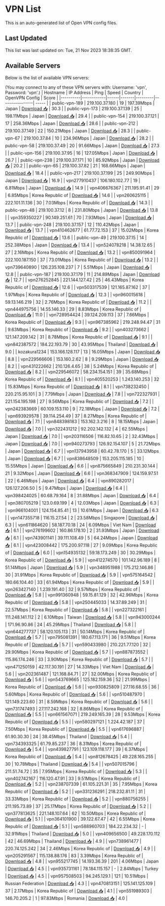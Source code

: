 # VPN List

This is an auto-generated list of Open VPN config files.

## Last Updated

This list was last updated on: Tue, 21 Nov 2023 18:38:35 GMT.

## Available Servers

Below is the list of available VPN servers:

(You may connect to any of these VPN servers with: Username: 'vpn', Password: 'vpn'.)
| Hostname | IP Address | Ping | Speed | Country | OpenVPN Config | Score |
|----------|------------|------|-------|---------|----------------| ----- |
| public-vpn-189 | 219.100.37.180 | 19 | 197.39Mbps | Japan | [Download 📥](./configs/server_0_JP.ovpn) | 30.3 |
| public-vpn-173 | 219.100.37.139 | 25 | 198.11Mbps | Japan | [Download 📥](./configs/server_1_JP.ovpn) | 29.4 |
| public-vpn-154 | 219.100.37.121 | 17 | 258.36Mbps | Japan | [Download 📥](./configs/server_2_JP.ovpn) | 28.6 |
| public-vpn-212 | 219.100.37.149 | 22 | 150.21Mbps | Japan | [Download 📥](./configs/server_3_JP.ovpn) | 28.3 |
| public-vpn-67 | 219.100.37.84 | 10 | 234.96Mbps | Japan | [Download 📥](./configs/server_4_JP.ovpn) | 28.2 |
| public-vpn-58 | 219.100.37.49 | 20 | 91.66Mbps | Japan | [Download 📥](./configs/server_5_JP.ovpn) | 27.3 |
| public-vpn-156 | 219.100.37.95 | 16 | 127.05Mbps | Japan | [Download 📥](./configs/server_6_JP.ovpn) | 26.7 |
| public-vpn-238 | 219.100.37.171 | 10 | 85.92Mbps | Japan | [Download 📥](./configs/server_7_JP.ovpn) | 20.2 |
| public-vpn-65 | 219.100.37.82 | 21 | 168.66Mbps | Japan | [Download 📥](./configs/server_8_JP.ovpn) | 18.4 |
| public-vpn-217 | 219.100.37.199 | 25 | 249.90Mbps | Japan | [Download 📥](./configs/server_9_JP.ovpn) | 16.9 |
| vpn277910437 | 106.180.102.77 | 19 | 6.81Mbps | Japan | [Download 📥](./configs/server_10_JP.ovpn) | 14.9 |
| vpn406676367 | 211.195.91.41 | 29 | 6.85Mbps | Korea Republic of | [Download 📥](./configs/server_11_KR.ovpn) | 14.6 |
| vpn260625115 | 222.101.11.136 | 30 | 7.03Mbps | Korea Republic of | [Download 📥](./configs/server_12_KR.ovpn) | 14.3 |
| public-vpn-48 | 219.100.37.12 | 8 | 231.80Mbps | Japan | [Download 📥](./configs/server_13_JP.ovpn) | 13.8 |
| vpn359350227 | 90.149.251.61 | 70 | 7.93Mbps | Japan | [Download 📥](./configs/server_14_JP.ovpn) | 13.7 |
| public-vpn-248 | 219.100.37.157 | 12 | 110.42Mbps | Japan | [Download 📥](./configs/server_15_JP.ovpn) | 13.7 |
| vpn410462677 | 61.77.72.153 | 37 | 15.02Mbps | Korea Republic of | [Download 📥](./configs/server_16_KR.ovpn) | 13.6 |
| public-vpn-49 | 219.100.37.15 | 14 | 252.38Mbps | Japan | [Download 📥](./configs/server_17_JP.ovpn) | 13.4 |
| vpn524078218 | 14.38.12.65 | 27 | 2.16Mbps | Korea Republic of | [Download 📥](./configs/server_18_KR.ovpn) | 13.2 |
| vpn850091964 | 222.100.187.150 | 37 | 73.01Mbps | Korea Republic of | [Download 📥](./configs/server_19_KR.ovpn) | 13.2 |
| vpn739640890 | 126.235.108.237 | 7 | 5.51Mbps | Japan | [Download 📥](./configs/server_20_JP.ovpn) | 12.8 |
| public-vpn-187 | 219.100.37.179 | 11 | 214.89Mbps | Japan | [Download 📥](./configs/server_21_JP.ovpn) | 12.7 |
| vpn276252845 | 221.144.127.42 | 25 | 46.43Mbps | Korea Republic of | [Download 📥](./configs/server_22_KR.ovpn) | 12.6 |
| vpn503317539 | 121.165.87.162 | 37 | 1.97Mbps | Korea Republic of | [Download 📥](./configs/server_23_KR.ovpn) | 12.3 |
| vpn960015618 | 59.13.146.219 | 32 | 2.76Mbps | Korea Republic of | [Download 📥](./configs/server_24_KR.ovpn) | 11.2 |
| vpn444975756 | 14.55.146.33 | 29 | 8.83Mbps | Korea Republic of | [Download 📥](./configs/server_25_KR.ovpn) | 11.0 |
| vpn728954424 | 39.124.209.113 | 37 | 7.66Mbps | Korea Republic of | [Download 📥](./configs/server_26_KR.ovpn) | 9.3 |
| vpn967385962 | 219.248.94.47 | 31 | 9.63Mbps | Korea Republic of | [Download 📥](./configs/server_27_KR.ovpn) | 9.2 |
| vpn403273662 | 121.147.209.142 | 31 | 8.78Mbps | Korea Republic of | [Download 📥](./configs/server_28_KR.ovpn) | 9.1 |
| vpn842387572 | 184.22.193.79 | 30 | 43.95Mbps | Thailand | [Download 📥](./configs/server_29_TH.ovpn) | 9.0 |
| kozakura1234 | 153.166.128.117 | 13 | 16.05Mbps | Japan | [Download 📥](./configs/server_30_JP.ovpn) | 8.8 |
| vpn229566606 | 153.160.2.62 | 8 | 9.29Mbps | Japan | [Download 📥](./configs/server_31_JP.ovpn) | 8.2 |
| vpn431222662 | 210.126.4.65 | 38 | 5.24Mbps | Korea Republic of | [Download 📥](./configs/server_32_KR.ovpn) | 8.2 |
| vpn229546072 | 58.234.154.151 | 39 | 35.68Mbps | Korea Republic of | [Download 📥](./configs/server_33_KR.ovpn) | 8.1 |
| vpn405520253 | 1.243.140.253 | 32 | 15.83Mbps | Korea Republic of | [Download 📥](./configs/server_34_KR.ovpn) | 8.1 |
| vpn738232450 | 220.215.95.101 | 3 | 7.79Mbps | Japan | [Download 📥](./configs/server_35_JP.ovpn) | 7.8 |
| vpn722327931 | 221.154.195.198 | 27 | 9.56Mbps | Korea Republic of | [Download 📥](./configs/server_36_KR.ovpn) | 7.2 |
| vpn242383669 | 60.109.153.110 | 9 | 72.18Mbps | Japan | [Download 📥](./configs/server_37_JP.ovpn) | 7.2 |
| vpn693929578 | 39.114.254.49 | 37 | 8.27Mbps | Korea Republic of | [Download 📥](./configs/server_38_KR.ovpn) | 7.1 |
| vpn848398183 | 153.162.3.216 | 8 | 18.15Mbps | Japan | [Download 📥](./configs/server_39_JP.ovpn) | 7.0 |
| vpn322431212 | 92.202.142.132 | 4 | 62.55Mbps | Japan | [Download 📥](./configs/server_40_JP.ovpn) | 7.0 |
| vpn203116506 | 116.82.10.65 | 2 | 32.43Mbps | Japan | [Download 📥](./configs/server_41_JP.ovpn) | 7.0 |
| vpn940273793 | 126.92.154.107 | 5 | 21.72Mbps | Japan | [Download 📥](./configs/server_42_JP.ovpn) | 6.7 |
| vpn137943958 | 60.42.78.170 | 5 | 33.12Mbps | Japan | [Download 📥](./configs/server_43_JP.ovpn) | 6.7 |
| vpn838648509 | 153.205.115.185 | 10 | 15.55Mbps | Japan | [Download 📥](./configs/server_44_JP.ovpn) | 6.6 |
| vpn875665849 | 210.231.30.144 | 21 | 9.32Mbps | Japan | [Download 📥](./configs/server_45_JP.ovpn) | 6.6 |
| vpn368347909 | 124.159.97.51 | 22 | 6.46Mbps | Japan | [Download 📥](./configs/server_46_JP.ovpn) | 6.4 |
| vpn890282017 | 126.127.206.50 | 5 | 9.47Mbps | Japan | [Download 📥](./configs/server_47_JP.ovpn) | 6.4 |
| vpn398424025 | 60.68.79.164 | 8 | 31.88Mbps | Japan | [Download 📥](./configs/server_48_JP.ovpn) | 6.4 |
| vpn380705219 | 123.0.69.199 | 4 | 12.03Mbps | Japan | [Download 📥](./configs/server_49_JP.ovpn) | 6.3 |
| vpn966104001 | 124.154.85.41 | 13 | 10.61Mbps | Japan | [Download 📥](./configs/server_50_JP.ovpn) | 6.3 |
| vpn147355718 | 116.15.27.54 | 2 | 23.58Mbps | Singapore | [Download 📥](./configs/server_51_SG.ovpn) | 6.3 |
| vpn611864620 | 58.187.70.18 | 24 | 6.09Mbps | Viet Nam | [Download 📥](./configs/server_52_VN.ovpn) | 6.1 |
| vpn276199602 | 160.86.178.10 | 2 | 31.93Mbps | Japan | [Download 📥](./configs/server_53_JP.ovpn) | 6.1 |
| vpn743901141 | 39.111.108.49 | 5 | 64.24Mbps | Japan | [Download 📥](./configs/server_54_JP.ovpn) | 6.1 |
| vpn423008442 | 175.200.97.118 | 27 | 9.09Mbps | Korea Republic of | [Download 📥](./configs/server_55_KR.ovpn) | 6.0 |
| vpn154935132 | 59.18.173.249 | 30 | 30.29Mbps | Korea Republic of | [Download 📥](./configs/server_56_KR.ovpn) | 5.9 |
| vpn412274570 | 101.142.96.189 | 8 | 51.14Mbps | Japan | [Download 📥](./configs/server_57_JP.ovpn) | 5.9 |
| vpn348951988 | 175.212.146.86 | 30 | 31.91Mbps | Korea Republic of | [Download 📥](./configs/server_58_KR.ovpn) | 5.9 |
| vpn575164542 | 180.66.104.40 | 33 | 61.94Mbps | Korea Republic of | [Download 📥](./configs/server_59_KR.ovpn) | 5.9 |
| vpn263427140 | 1.239.191.40 | 32 | 9.57Mbps | Korea Republic of | [Download 📥](./configs/server_60_KR.ovpn) | 5.8 |
| vpn991360948 | 59.15.81.129 | 32 | 42.96Mbps | Korea Republic of | [Download 📥](./configs/server_61_KR.ovpn) | 5.8 |
| vpn250445033 | 14.37.89.249 | 31 | 22.57Mbps | Korea Republic of | [Download 📥](./configs/server_62_KR.ovpn) | 5.8 |
| vpn227322161 | 111.248.141.112 | 2 | 6.10Mbps | Taiwan | [Download 📥](./configs/server_63_TW.ovpn) | 5.8 |
| vpn943000244 | 171.96.90.86 | 24 | 45.29Mbps | Thailand | [Download 📥](./configs/server_64_TH.ovpn) | 5.8 |
| vpn644277737 | 58.120.105.113 | 31 | 50.14Mbps | Korea Republic of | [Download 📥](./configs/server_65_KR.ovpn) | 5.7 |
| vpn795081391 | 180.67.113.171 | 36 | 9.51Mbps | Korea Republic of | [Download 📥](./configs/server_66_KR.ovpn) | 5.7 |
| vpn590433980 | 210.221.77.120 | 32 | 29.90Mbps | Korea Republic of | [Download 📥](./configs/server_67_KR.ovpn) | 5.7 |
| vpn887873552 | 115.86.174.246 | 33 | 3.90Mbps | Korea Republic of | [Download 📥](./configs/server_68_KR.ovpn) | 5.7 |
| vpn471250159 | 42.117.30.191 | 27 | 14.33Mbps | Viet Nam | [Download 📥](./configs/server_69_VN.ovpn) | 5.6 |
| vpn202361487 | 121.168.84.71 | 27 | 32.00Mbps | Korea Republic of | [Download 📥](./configs/server_70_KR.ovpn) | 5.6 |
| vpn543769665 | 125.182.159.36 | 52 | 21.99Mbps | Korea Republic of | [Download 📥](./configs/server_71_KR.ovpn) | 5.6 |
| vpn930825809 | 27.116.68.55 | 36 | 5.60Mbps | Korea Republic of | [Download 📥](./configs/server_72_KR.ovpn) | 5.6 |
| vpn510487970 | 121.149.223.60 | 31 | 8.59Mbps | Korea Republic of | [Download 📥](./configs/server_73_KR.ovpn) | 5.6 |
| vpn731747493 | 27.117.242.168 | 32 | 8.86Mbps | Korea Republic of | [Download 📥](./configs/server_74_KR.ovpn) | 5.5 |
| vpn661567071 | 219.249.165.39 | 28 | 9.53Mbps | Korea Republic of | [Download 📥](./configs/server_75_KR.ovpn) | 5.5 |
| vpn580297121 | 1.224.42.187 | 37 | 7.50Mbps | Korea Republic of | [Download 📥](./configs/server_76_KR.ovpn) | 5.5 |
| vpn617696887 | 61.90.30.30 | 24 | 38.45Mbps | Thailand | [Download 📥](./configs/server_77_TH.ovpn) | 5.4 |
| vpn734393325 | 61.79.85.237 | 36 | 8.31Mbps | Korea Republic of | [Download 📥](./configs/server_78_KR.ovpn) | 5.4 |
| vpn439827791 | 123.109.118.177 | 39 | 6.37Mbps | Korea Republic of | [Download 📥](./configs/server_79_KR.ovpn) | 5.4 |
| vpn812678425 | 49.228.165.255 | 30 | 10.78Mbps | Thailand | [Download 📥](./configs/server_80_TH.ovpn) | 5.4 |
| vpn507015796 | 211.51.74.72 | 35 | 7.95Mbps | Korea Republic of | [Download 📥](./configs/server_81_KR.ovpn) | 5.3 |
| vpn402742167 | 116.120.47.91 | 33 | 9.51Mbps | Korea Republic of | [Download 📥](./configs/server_82_KR.ovpn) | 5.2 |
| vpn238707339 | 61.105.221.31 | 35 | 7.95Mbps | Korea Republic of | [Download 📥](./configs/server_83_KR.ovpn) | 5.2 |
| vpn331236291 | 218.232.81.11 | 31 | 33.33Mbps | Korea Republic of | [Download 📥](./configs/server_84_KR.ovpn) | 5.2 |
| vpn880756255 | 211.195.73.89 | 37 | 25.17Mbps | Korea Republic of | [Download 📥](./configs/server_85_KR.ovpn) | 5.2 |
| vpn377813625 | 221.148.107.64 | 62 | 10.50Mbps | Korea Republic of | [Download 📥](./configs/server_86_KR.ovpn) | 5.1 |
| vpn364101900 | 39.122.67.47 | 42 | 6.55Mbps | Korea Republic of | [Download 📥](./configs/server_87_KR.ovpn) | 5.1 |
| vpn588960703 | 184.22.234.32 | - | 32.91Mbps | Thailand | [Download 📥](./configs/server_88_TH.ovpn) | 5.0 |
| vpn409656500 | 49.228.170.112 | 42 | 46.69Mbps | Thailand | [Download 📥](./configs/server_89_TH.ovpn) | 4.9 |
| vpn738961477 | 220.74.125.242 | 34 | 2.46Mbps | Korea Republic of | [Download 📥](./configs/server_90_KR.ovpn) | 4.9 |
| vpn205291567 | 115.138.88.176 | 83 | 3.39Mbps | Korea Republic of | [Download 📥](./configs/server_91_KR.ovpn) | 4.8 |
| vpn955217745 | 14.193.36.39 | 201 | 4.06Mbps | Japan | [Download 📥](./configs/server_92_JP.ovpn) | 4.5 |
| vpn935731161 | 78.184.115.157 | - | 2.84Mbps | Turkey | [Download 📥](./configs/server_93_TR.ovpn) | 4.5 |
| vpn957508503 | 94.245.129.1 | 121 | 10.51Mbps | Russian Federation | [Download 📥](./configs/server_94_RU.ovpn) | 4.3 |
| vpn470813151 | 125.141.125.109 | 37 | 2.17Mbps | Korea Republic of | [Download 📥](./configs/server_95_KR.ovpn) | 4.1 |
| vpn551989303 | 146.70.205.2 | 1 | 97.83Mbps | Romania | [Download 📥](./configs/server_96_RO.ovpn) | 4.0 |

